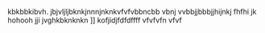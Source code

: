 kbkbbkibvh. jbjvljljbknkjnnnjnknkvfvfvbbncbb vbnj vvbbjjbbbjjhijnkj
fhfhi
jk
hohooh
jji
jvghkbknknkn
]]
kofjidjfdfdffff
vfvfvfn
vfvf
